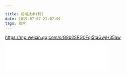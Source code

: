 ```yaml
---

title: 前端技术(转)
date: 2019-07-07 22:07:01
tags: 技术
---
```

 https://mp.weixin.qq.com/s/G8b2SRG0FqI5taGwjH35aw
  <iframe frameborder="no" border="0" marginwidth="0" marginheight="0" width=330 height=86 src="//music.163.com/outchain/player?type=2&id=1455197&auto=1&height=66"></iframe>